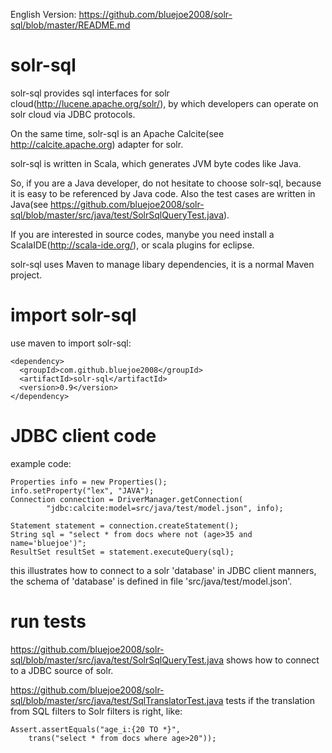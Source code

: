 English Version: https://github.com/bluejoe2008/solr-sql/blob/master/README.md

# solr-sql

solr-sql provides sql interfaces for solr cloud(http://lucene.apache.org/solr/), by which developers can operate on solr cloud via JDBC protocols.

On the same time, solr-sql is an Apache Calcite(see http://calcite.apache.org) adapter for solr.

solr-sql is written in Scala, which generates JVM byte codes like Java.

So, if you are a Java developer, do not hesitate to choose solr-sql, because it is easy to be referenced by Java code. Also the test cases are written in Java(see https://github.com/bluejoe2008/solr-sql/blob/master/src/java/test/SolrSqlQueryTest.java).

If you are interested in source codes, manybe you need install a ScalaIDE(http://scala-ide.org/), or scala plugins for eclipse.

solr-sql uses Maven to manage libary dependencies, it is a normal Maven project.

# import solr-sql

use maven to import solr-sql:

	<dependency>
	  <groupId>com.github.bluejoe2008</groupId>
	  <artifactId>solr-sql</artifactId>
	  <version>0.9</version>
	</dependency>

# JDBC client code

example code:

	Properties info = new Properties();
	info.setProperty("lex", "JAVA");
	Connection connection = DriverManager.getConnection(
			"jdbc:calcite:model=src/java/test/model.json", info);

	Statement statement = connection.createStatement();
	String sql = "select * from docs where not (age>35 and name='bluejoe')";
	ResultSet resultSet = statement.executeQuery(sql);
	
this illustrates how to connect to a solr 'database' in JDBC client manners, the schema of 'database' is defined in file 'src/java/test/model.json'.

# run tests

https://github.com/bluejoe2008/solr-sql/blob/master/src/java/test/SolrSqlQueryTest.java shows how to connect to a JDBC source of solr.

https://github.com/bluejoe2008/solr-sql/blob/master/src/java/test/SqlTranslatorTest.java tests if the translation from SQL filters to Solr filters is right, like:

	Assert.assertEquals("age_i:{20 TO *}",
		trans("select * from docs where age>20"));
